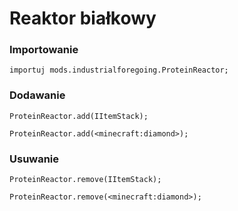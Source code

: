 # Reaktor białkowy

### Importowanie

```zenscript
importuj mods.industrialforegoing.ProteinReactor;
```

### Dodawanie

```zenscript
ProteinReactor.add(IItemStack);

ProteinReactor.add(<minecraft:diamond>);
```

### Usuwanie

```zenscript
ProteinReactor.remove(IItemStack);

ProteinReactor.remove(<minecraft:diamond>);
```